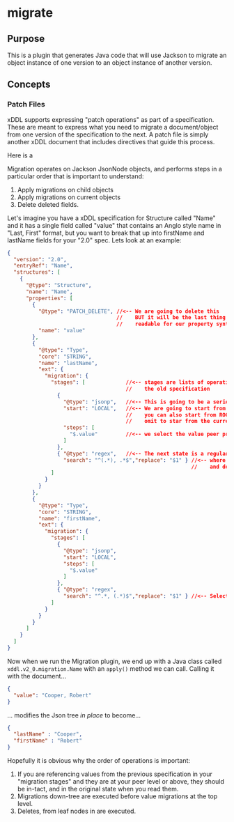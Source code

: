 migrate
=======

Purpose
-------

This is a plugin that generates Java code that will use Jackson to migrate an object
instance of one version to an object instance of another version.

Concepts
--------

### Patch Files

xDDL supports expressing "patch operations" as part of a specification. These are meant
to express what you need to migrate a document/object from one version of the specification
to the next. A patch file is simply another xDDL document that includes directives that 
guide this process.

Here is a 

Migration operates on Jackson JsonNode objects, and performs steps in a particular order
that is important to understand:

1. Apply migrations on child objects
1. Apply migrations on current objects
1. Delete deleted fields.

Let's imagine you have a xDDL specification for Structure called "Name" and 
it has a single field called "value" that contains an Anglo style name in 
"Last, First" format, but you want to break that up into firstName and lastName
fields for your "2.0" spec. Lets look at an example:

```json
{
  "version": "2.0",
  "entryRef": "Name",
  "structures": [
    {
      "@type": "Structure",
      "name": "Name",
      "properties": [
        {
          "@type": "PATCH_DELETE", //<-- We are going to delete this
                                   //    BUT it will be the last thing we do to the JsonNode, so it will be
                                   //    readable for our property synthesizers below.
          "name": "value"
        },
        {
          "@type": "Type",
          "core": "STRING",
          "name": "lastName",
          "ext": {
            "migration": {
              "stages": [             //<-- stages are lists of operation for creating a new value from 
                                      //    the old specification
                {
                  "@type": "jsonp",   //<-- This is going to be a series of JsonPath expressions
                  "start": "LOCAL",   //<-- We are going to start from the current structure. 
                                      //    you can also start from ROOT, at the top of the document, or
                                      //    omit to star from the current property value.
                  "steps": [
                    "$.value"         //<-- we select the value peer property
                  ]
                },
                { "@type": "regex",   //<-- The next state is a regular expression
                  "search": "^(.*), .*$","replace": "$1" } //<-- where we select the last name to group1
                                                           //    and do a replacement
              ]
            }
          }
        },
        {
          "@type": "Type",
          "core": "STRING",
          "name": "firstName",
          "ext": {
            "migration": {
              "stages": [
                {
                  "@type": "jsonp",
                  "start": "LOCAL",
                  "steps": [
                    "$.value"
                  ]
                },
                { "@type": "regex", 
                  "search": "^.*, (.*)$","replace": "$1" } //<-- Select the first name as group 1 and replace
              ]
            }
          }
        }
      ]
    }
  ]
}
```

Now when we run the Migration plugin, we end up with a Java class called 
``xddl.v2_0.migration.Name`` with an ``apply()`` method we can call. Calling it
with the document...

```json
{
  "value": "Cooper, Robert"
}
```

... modifies the Json tree _in place_ to become...

```json
{
  "lastName" : "Cooper",
  "firstName" : "Robert"
}
```

Hopefully it is obvious why the order of operations is important:

1. If you are referencing values from the previous specification in your "migration stages" and they
   are at your peer level or above, they should be in-tact, and in the original state when you read
   them.
2. Migrations down-tree are executed before value migrations at the top level.
3. Deletes, from leaf nodes in are executed.


